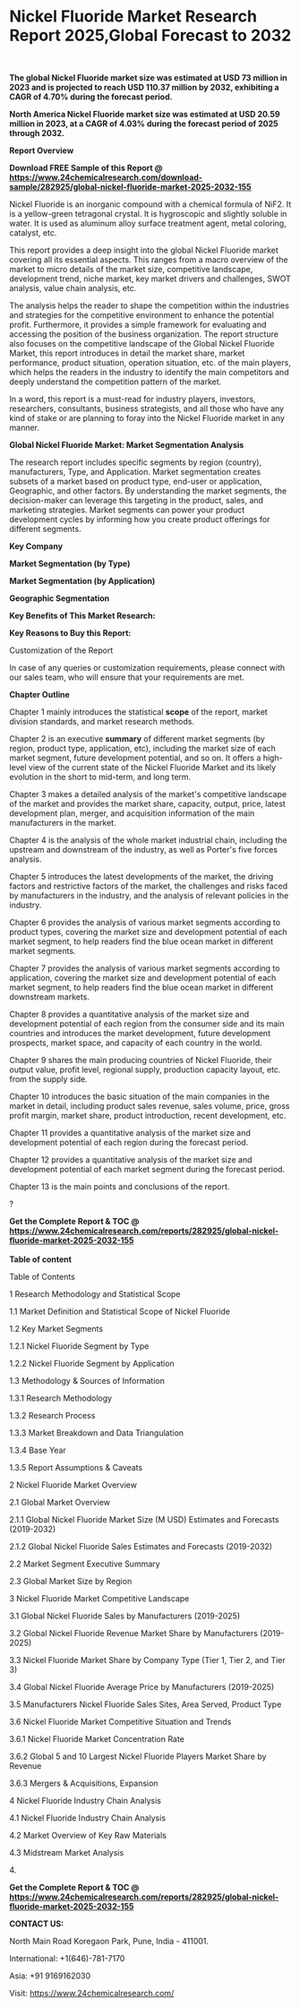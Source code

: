 <h1>Nickel Fluoride Market Research Report 2025,Global Forecast to 2032</h1><br/><p><strong>The global Nickel Fluoride market size was estimated at USD 73 million in 2023 and is projected to reach USD 110.37 million by 2032, exhibiting a <strong>CAGR</strong> of 4.70% during the forecast period.</strong></p><p><strong>North America Nickel Fluoride market size was estimated at USD 20.59 million in 2023, at a <strong>CAGR</strong> of 4.03% during the forecast period of 2025 through 2032.</strong></p><p><strong>Report Overview</strong></p><div><b>Download FREE Sample of this Report @ <a href="https://www.24chemicalresearch.com/download-sample/282925/global-nickel-fluoride-market-2025-2032-155">https://www.24chemicalresearch.com/download-sample/282925/global-nickel-fluoride-market-2025-2032-155</a></b></div><p>Nickel Fluoride is an inorganic compound with a chemical formula of NiF2. It is a yellow-green tetragonal crystal. It is hygroscopic and slightly soluble in water. It is used as aluminum alloy surface treatment agent, metal coloring, catalyst, etc.</p><p>This report provides a deep insight into the global Nickel Fluoride market covering all its essential aspects. This ranges from a macro overview of the market to micro details of the market size, competitive landscape, development trend, niche market, key market drivers and challenges, SWOT analysis, value chain analysis, etc.</p><p>The analysis helps the reader to shape the competition within the industries and strategies for the competitive environment to enhance the potential profit. Furthermore, it provides a simple framework for evaluating and accessing the position of the business organization. The report structure also focuses on the competitive landscape of the Global Nickel Fluoride Market, this report introduces in detail the market share, market performance, product situation, operation situation, etc. of the main players, which helps the readers in the industry to identify the main competitors and deeply understand the competition pattern of the market.</p><p>In a word, this report is a must-read for industry players, investors, researchers, consultants, business strategists, and all those who have any kind of stake or are planning to foray into the Nickel Fluoride market in any manner.</p><p><strong>Global Nickel Fluoride Market: Market Segmentation Analysis</strong></p><p>The research report includes specific segments by region (country), manufacturers, Type, and Application. Market segmentation creates subsets of a market based on product type, end-user or application, Geographic, and other factors. By understanding the market segments, the decision-maker can leverage this targeting in the product, sales, and marketing strategies. Market segments can power your product development cycles by informing how you create product offerings for different segments.</p><p><strong>Key Company</strong></p><p><strong>Market Segmentation (by Type)</strong></p><p><strong>Market Segmentation (<strong>by Application</strong>)</strong></p><p><strong>Geographic Segmentation</strong></p><p><strong>Key Benefits of This Market Research:</strong></p><p><strong>Key <strong>Reasons to Buy</strong> this Report:</strong></p><p>Customization of the Report</p><p>In case of any queries or customization requirements, please connect with our sales team, who will ensure that your requirements are met.</p><p><strong>Chapter Outline</strong></p><p>Chapter 1 mainly introduces the statistical <strong>scope</strong> of the report, market division standards, and market research methods.</p><p>Chapter 2 is an executive <strong>summary</strong> of different market segments (by region, product type, application, etc), including the market size of each market segment, future development potential, and so on. It offers a high-level view of the current state of the Nickel Fluoride Market and its likely evolution in the short to mid-term, and long term.</p><p>Chapter 3 makes a detailed analysis of the market's competitive landscape of the market and provides the market share, capacity, output, price, latest development plan, merger, and acquisition information of the main manufacturers in the market.</p><p>Chapter 4 is the analysis of the whole market industrial chain, including the upstream and downstream of the industry, as well as Porter's five forces analysis.</p><p>Chapter 5 introduces the latest developments of the market, the driving factors and restrictive factors of the market, the challenges and risks faced by manufacturers in the industry, and the analysis of relevant policies in the industry.</p><p>Chapter 6 provides the analysis of various market segments according to product types, covering the market size and development potential of each market segment, to help readers find the blue ocean market in different market segments.</p><p>Chapter 7 provides the analysis of various market segments according to application, covering the market size and development potential of each market segment, to help readers find the blue ocean market in different downstream markets.</p><p>Chapter 8 provides a quantitative analysis of the market size and development potential of each region from the consumer side and its main countries and introduces the market development, future development prospects, market space, and capacity of each country in the world.</p><p>Chapter 9 shares the main producing countries of Nickel Fluoride, their output value, profit level, regional supply, production capacity layout, etc. from the supply side.</p><p>Chapter 10 introduces the basic situation of the main companies in the market in detail, including product sales revenue, sales volume, price, gross profit margin, market share, product introduction, recent development, etc.</p><p>Chapter 11 provides a quantitative analysis of the market size and development potential of each region during the forecast period.</p><p>Chapter 12 provides a quantitative analysis of the market size and development potential of each market segment during the forecast period.</p><p>Chapter 13 is the main points and conclusions of the report.</p><p>? </p><div><b>Get the Complete Report & TOC @ <a href="https://www.24chemicalresearch.com/reports/282925/global-nickel-fluoride-market-2025-2032-155">https://www.24chemicalresearch.com/reports/282925/global-nickel-fluoride-market-2025-2032-155</a></b></div><br><b>Table of content</b><p>Table of Contents<br />
 
 1 Research Methodology and Statistical Scope<br />
 
 1.1 Market Definition and Statistical Scope of Nickel Fluoride<br />
 
 1.2 Key Market Segments<br />
 
 1.2.1 Nickel Fluoride Segment by Type<br />
 
 1.2.2 Nickel Fluoride Segment by Application<br />
 
 1.3 Methodology & Sources of Information<br />
 
 1.3.1 Research Methodology<br />
 
 1.3.2 Research Process<br />
 
 1.3.3 Market Breakdown and Data Triangulation<br />
 
 1.3.4 Base Year<br />
 
 1.3.5 Report Assumptions & Caveats<br />
 
 2 Nickel Fluoride Market Overview<br />
 
 2.1 Global Market Overview<br />
 
 2.1.1 Global Nickel Fluoride Market Size (M USD) Estimates and Forecasts (2019-2032)<br />
 
 2.1.2 Global Nickel Fluoride Sales Estimates and Forecasts (2019-2032)<br />
 
 2.2 Market Segment Executive Summary<br />
 
 2.3 Global Market Size by Region<br />
 
 3 Nickel Fluoride Market Competitive Landscape<br />
 
 3.1 Global Nickel Fluoride Sales by Manufacturers (2019-2025)<br />
 
 3.2 Global Nickel Fluoride Revenue Market Share by Manufacturers (2019-2025)<br />
 
 3.3 Nickel Fluoride Market Share by Company Type (Tier 1, Tier 2, and Tier 3)<br />
 
 3.4 Global Nickel Fluoride Average Price by Manufacturers (2019-2025)<br />
 
 3.5 Manufacturers Nickel Fluoride Sales Sites, Area Served, Product Type<br />
 
 3.6 Nickel Fluoride Market Competitive Situation and Trends<br />
 
 3.6.1 Nickel Fluoride Market Concentration Rate<br />
 
 3.6.2 Global 5 and 10 Largest Nickel Fluoride Players Market Share by Revenue<br />
 
 3.6.3 Mergers & Acquisitions, Expansion<br />
 
 4 Nickel Fluoride Industry Chain Analysis<br />
 
 4.1 Nickel Fluoride Industry Chain Analysis<br />
 
 4.2 Market Overview of Key Raw Materials<br />
 
 4.3 Midstream Market Analysis<br />
 
 4.<br><div><b>Get the Complete Report & TOC @ <a href="https://www.24chemicalresearch.com/reports/282925/global-nickel-fluoride-market-2025-2032-155">https://www.24chemicalresearch.com/reports/282925/global-nickel-fluoride-market-2025-2032-155</a></b></div></p>
 
 <b>CONTACT US:</b><br>
 
 North Main Road Koregaon Park, Pune, India - 411001.<br/>
 
 International: +1(646)-781-7170<br/>
 
 Asia: +91 9169162030<br/>
 
 Visit: <a href="https://www.24chemicalresearch.com/">https://www.24chemicalresearch.com/</a>
 
 <br>